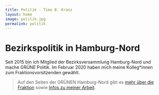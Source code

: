 ```yaml
---
title: Politik - Timo B. Kranz
layout: home
image: politik.jpg
permalink: politik
---
```


# Bezirkspolitik in Hamburg-Nord

Seit 2015 bin ich Mitglied der Bezirksversammlung Hamburg-Nord und mache GRÜNE Politik.
Im Februar 2020 haben mich meine Kolleg*innen zum Fraktionsvorsitzenden gewählt.

> Auf den Seiten der GRÜNEN Hamburg-Nord gibt es [mehr über die Fraktion](https://gruene-nord.de/wir/fraktion/)
> sowie [Infos zu meiner Arbeit](https://gruene-nord.de/wir/bezirksabgeordnete/timo-b-kranz/).
